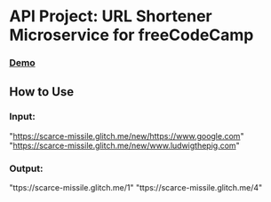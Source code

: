 # API Project: URL Shortener Microservice for freeCodeCamp


### [Demo](https://scarce-missile.glitch.me/)

## How to Use

### Input:
"https://scarce-missile.glitch.me/new/https://www.google.com"
"https://scarce-missile.glitch.me/new/www.ludwigthepig.com"

### Output:
"ttps://scarce-missile.glitch.me/1"
"ttps://scarce-missile.glitch.me/4"